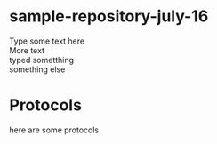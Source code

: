 # sample-repository-july-16

Type some text here   
More text   
typed sometthing  
something else  


# Protocols

here are some protocols
